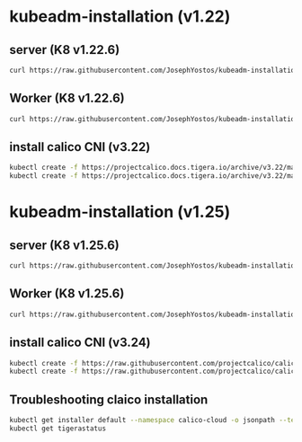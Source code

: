 # kubeadm-installation (v1.22)

## server (K8 v1.22.6)
 ```bash
curl https://raw.githubusercontent.com/JosephYostos/kubeadm-installation/main/master.sh |bash
 ```
 
## Worker (K8 v1.22.6)
 ```bash
curl https://raw.githubusercontent.com/JosephYostos/kubeadm-installation/main/worker.sh |bash
 ```
 
## install calico CNI (v3.22)

 ```bash
kubectl create -f https://projectcalico.docs.tigera.io/archive/v3.22/manifests/tigera-operator.yaml
kubectl create -f https://projectcalico.docs.tigera.io/archive/v3.22/manifests/custom-resources.yaml
 ```

# kubeadm-installation (v1.25)

## server (K8 v1.25.6)
 ```bash
curl https://raw.githubusercontent.com/JosephYostos/kubeadm-installation/main/master_125.sh |bash
 ```
 
## Worker (K8 v1.25.6)
 ```bash
curl https://raw.githubusercontent.com/JosephYostos/kubeadm-installation/main/worker_125.sh |bash
 ```
 
## install calico CNI (v3.24)

 ```bash
kubectl create -f https://raw.githubusercontent.com/projectcalico/calico/v3.24.5/manifests/tigera-operator.yaml
kubectl create -f https://raw.githubusercontent.com/projectcalico/calico/v3.24.5/manifests/custom-resources.yaml
 ```





## Troubleshooting claico installation

 ```bash
kubectl get installer default --namespace calico-cloud -o jsonpath --template '{.status}'
kubectl get tigerastatus 
 ```
